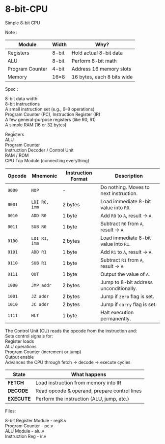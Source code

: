 # 8-bit-CPU

Simple 8-bit CPU

Note :

| Module          | Width | Why?                       |
| --------------- | ----- | -------------------------- |
| Registers       | 8-bit | Hold actual 8-bit data     |
| ALU             | 8-bit | Perform 8-bit math         |
| Program Counter | 4-bit | Address 16 memory slots    |
| Memory          | 16×8  | 16 bytes, each 8 bits wide |

Spec :

8-bit data width  
8-bit instructions  
A small instruction set (e.g., 6–8 operations)  
Program Counter (PC), Instruction Register (IR)  
A few general-purpose registers (like R0, R1)  
A simple RAM (16 or 32 bytes)  

Registers  
ALU  
Program Counter  
Instruction Decoder / Control Unit  
RAM / ROM  
CPU Top Module (connecting everything)  

| Opcode | Mnemonic      | Instruction Format | Description                            |
| ------ | ------------- | ------------------ | -------------------------------------- |
| `0000` | `NOP`         | -                  | Do nothing. Moves to next instruction. |
| `0001` | `LDI R0, imm` | 2 bytes            | Load immediate 8-bit value into `R0`.  |
| `0010` | `ADD R0`      | 1 byte             | Add `R0` to `A`, result → `A`.         |
| `0011` | `SUB R0`      | 1 byte             | Subtract `R0` from `A`, result → `A`.  |
| `0100` | `LDI R1, imm` | 2 bytes            | Load immediate 8-bit value into `R1`.  |
| `0101` | `ADD R1`      | 1 byte             | Add `R1` to `A`, result → `A`.         |
| `0110` | `SUB R1`      | 1 byte             | Subtract `R1` from `A`, result → `A`.  |
| `0111` | `OUT`         | 1 byte             | Output the value of `A`.               |
| `1000` | `JMP addr`    | 2 bytes            | Jump to 8-bit address unconditionally. |
| `1001` | `JZ addr`     | 2 bytes            | Jump if `zero` flag is set.            |
| `1010` | `JC addr`     | 2 bytes            | Jump if `carry` flag is set.           |
| `1111` | `HLT`         | 1 byte             | Halt execution permanently.            |


The Control Unit (CU) reads the opcode from the instruction and:  
Sets control signals for:  
Register loads  
ALU operations  
Program Counter (increment or jump)  
Output enable  
Advances the CPU through fetch → decode → execute cycles  

| State       | What happens                                 |
| ----------- | -------------------------------------------- |
| **FETCH**   | Load instruction from memory into IR         |
| **DECODE**  | Read opcode & operand, prepare control lines |
| **EXECUTE** | Perform the instruction (ALU, jump, etc.)    |


Files:

8-bit Register Module - reg8.v  
Program Counter - pc.v  
ALU Module - alu.v  
Instruction Reg - ir.v  


